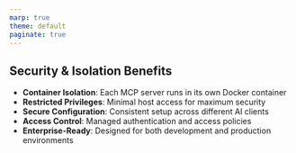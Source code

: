 ```yaml
---
marp: true
theme: default
paginate: true
---
```


## Security & Isolation Benefits

- **Container Isolation**: Each MCP server runs in its own Docker container
- **Restricted Privileges**: Minimal host access for maximum security
- **Secure Configuration**: Consistent setup across different AI clients
- **Access Control**: Managed authentication and access policies
- **Enterprise-Ready**: Designed for both development and production environments